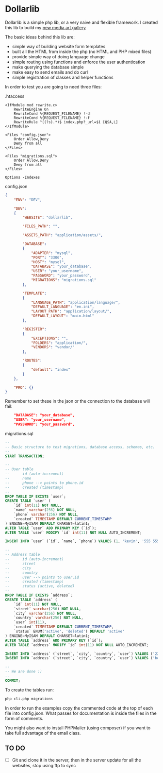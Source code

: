 # Dollarlib

Dollarlib is a simple php lib, or a very naive and flexible framework.
I created this lib to build my [new media art gallery](https://eldiletante.com/)

The basic ideas behind this lib are:

- simple way of building website form templates
- built all the HTML from inside the php (no HTML and PHP mixed files)
- provide simple way of doing language change
- simple routing using functions and enforce the user authentication
- make querying the database simple
- make easy to send emails and do curl
- simple registration of classes and helper functions

In order to test you are going to need three files:

.htaccess

```Text
<IfModule mod_rewrite.c>
    RewriteEngine On
    RewriteCond %{REQUEST_FILENAME} !-d
    RewriteCond %{REQUEST_FILENAME} !-f
    RewriteRule ^((?s).*)$ index.php?_url=$1 [QSA,L]
</IfModule>

<Files "config.json">
    Order Allow,Deny
    Deny from all
</Files>

<Files "migrations.sql">
    Order Allow,Deny
    Deny from all
</Files>

Options -Indexes
```

config.json

```JSON
{
    "ENV": "DEV",

    "DEV": 
    {
        "WEBSITE": "dollarlib",

        "FILES_PATH": "",

        "ASSETS_PATH": "application/assets/",

        "DATABASE": 
        {
            "ADAPTER": "mysql",
            "PORT": "3306",
            "HOST": "mysql",
            "DATABASE": "your_database",
            "USER": "your_username",
            "PASSWORD": "your_password",
            "MIGRATIONS": "migrations.sql"
        },

        "TEMPLATE": 
        {
            "LANGUAGE_PATH": "application/language/",
            "DEFAULT_LANGUAGE": "en.ini",
            "LAYOUT_PATH": "application/layout/",
            "DEFAULT_LAYOUT": "main.html"
        },

        "REGISTER":
        {
            "EXCEPTIONS": "",
            "FOLDERS": "application/",
            "VENDORS": "vendor/"
        },

        "ROUTES":
        {
            "default": "index"
        }
    },

    "PRO": {}
}
```

Remember to set these in the json or the connection to the database will fail:

```JSON
    "DATABASE": "your_database",
    "USER": "your_username",
    "PASSWORD": "your_password",
```

migrations.sql

```SQL
--
-- Basic structure to test migrations, database access, schemas, etc.
-- 
START TRANSACTION;

--
-- User table
--      id (auto-increment)
--      name
--      phone --> points to phone.id
--      created (timestamp)
--
DROP TABLE IF EXISTS `user`;
CREATE TABLE `user` (
    `id` int(11) NOT NULL,
    `name` varchar(256) NOT NULL,
    `phone` varchar(256) NOT NULL,
    `created` TIMESTAMP DEFAULT CURRENT_TIMESTAMP
) ENGINE=MyISAM DEFAULT CHARSET=latin1;
ALTER TABLE `user` ADD PRIMARY KEY (`id`);
ALTER TABLE `user` MODIFY `id` int(11) NOT NULL AUTO_INCREMENT;

INSERT INTO `user` (`id`, `name`, `phone`) VALUES (1, 'kevin', '555 555 5555');

--
-- Address table
--      id (auto-increment)
--      street
--      city
--      country
--      user --> points to user.id
--      created (timestamp)
--      status (active, deleted)
--
DROP TABLE IF EXISTS `address`;
CREATE TABLE `address` (
    `id` int(11) NOT NULL,
    `street` varchar(256) NOT NULL,
    `city` varchar(256) NOT NULL,
    `country` varchar(256) NOT NULL,
    `user` int(11),
    `created` TIMESTAMP DEFAULT CURRENT_TIMESTAMP,
    `status` ENUM('active', 'deleted') DEFAULT 'active'
) ENGINE=MyISAM DEFAULT CHARSET=latin1;
ALTER TABLE `address` ADD PRIMARY KEY (`id`);
ALTER TABLE `address` MODIFY `id` int(11) NOT NULL AUTO_INCREMENT;

INSERT INTO `address` (`street`, `city`, `country`, `user`) VALUES ('2280 sw', 'miami', 'USA', 1);
INSERT INTO `address` (`street`, `city`, `country`, `user`) VALUES ('boltana 26', 'Madrid', 'Spain', 1);

--
-- We are done :)
--
COMMIT;
```

To create the tables run:

```bash
php cli.php migrations
```

In order to run the examples copy the commented code at the top of each file into config.json.
What passes for documentation is inside the files in the form of comments.

You might also want to install PHPMailer (using composer) if you want to take full advantage of the email class.

## TO DO

- [ ] Git and clone it in the server, then in the server update for all the websites, stop using ftp to sync
